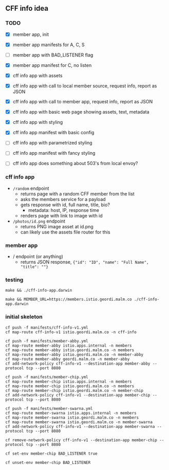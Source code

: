 ## CFF info idea

### TODO

- [x] member app, init
- [x] member app manifests for A, C, S
- [ ] member app with BAD_LISTENER flag
- [x] member app manifest for C, no listen

- [x] cff info app with assets
- [x] cff info app with call to local member source, request info, report as JSON
- [x] cff info app with call to member app, request info, report as JSON
- [x] cff info app with basic web page showing assets, text, metadata
- [x] cff info app with styling
- [x] cff info app manifest with basic config
- [ ] cff info app with parametrized styling
- [ ] cff info app manifest with fancy styling


- [ ] cff info app does something about 503's from local envoy?


### cff info app

- `/random` endpoint
  - returns page with a random CFF member from the list
  - asks the members service for a payload
  - gets response with id, full name, title, bio?
    - metadata: host, IP, response time
  - renders page with link to image with id
- `/photos/id.png` endpoint
  - returns PNG image asset at id.png
  - can likely use the assets file router for this

### member app

- / endpoint (or anything)
  - returns JSON response, `{"id": "ID", "name": "Full Name", "title": ""}`

### testing

```
make && ./cff-info-app.darwin

make && MEMBER_URL=https://members.istio.geordi.malm.co ./cff-info-app.darwin

```

### initial skeleton

```
cf push -f manifests/cff-info-v1.yml
cf map-route cff-info-v1 istio.geordi.malm.co -n cff-info

cf push -f manifests/member-abby.yml
cf map-route member-abby istio.apps.internal -n members
cf map-route member-abby istio.geordi.malm.co -n members
cf map-route member-abby istio.geordi.malm.co -n member-abby
cf map-route member-abby geordi.malm.co -n member-abby
cf add-network-policy cff-info-v1 --destination-app member-abby --protocol tcp --port 8080

cf push -f manifests/member-chip.yml
cf map-route member-chip istio.apps.internal -n members
cf map-route member-chip istio.geordi.malm.co -n members
cf map-route member-chip istio.geordi.malm.co -n member-chip
cf add-network-policy cff-info-v1 --destination-app member-chip --protocol tcp --port 8080

cf push -f manifests/member-swarna.yml
cf map-route member-swarna istio.apps.internal -n members
cf map-route member-swarna istio.geordi.malm.co -n members
cf map-route member-swarna istio.geordi.malm.co -n member-swarna
cf add-network-policy cff-info-v1 --destination-app member-swarna --protocol tcp --port 8080

cf remove-network-policy cff-info-v1 --destination-app member-chip --protocol tcp --port 8080

cf set-env member-chip BAD_LISTENER true

cf unset-env member-chip BAD_LISTENER
```